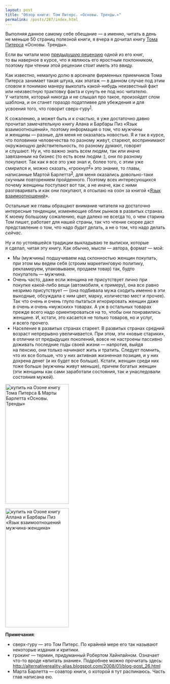 ```yaml
---
layout: post
title: "Обзор книги: Том Питерс. «Основы. Тренды.»"
permalink: /posts/287/index.html
---
```

Выполняя данное самому себе обещание&nbsp;&#8212; а&nbsp;именно, читать в&nbsp;день не&nbsp;меньше 50&nbsp;страниц полезной книги, я&nbsp;вчера я&nbsp;дочитал книгу <a href="http://www.tompeters.com/">Тома Питерса</a> &laquo;Основы. Тренды&raquo;.

Если вы читали мою <a href="http://ulizko.com/posts/221/index.html">предыдущую рецензию</a> одной из его книг, то вы наверное в курсе, что я являюсь его яростным поклонником, поэтому при чтении этой рецензии стоит иметь это ввиду.

Как известно, немалую долю в&nbsp;арсенале фирменных приемчиков Тома Питерса занимает такая штука, как эпатаж&nbsp;&#8212; в&nbsp;данном случае под этим словом я&nbsp;понимаю манеру выкопать какой-нибудь неизвестный факт или неизвестную трактовку факта и&nbsp;сунуть ее&nbsp;под нос читателю. У&nbsp;читателя, который никогда и&nbsp;не&nbsp;слышал про такое, произойдет слом шаблона, и&nbsp;он&nbsp;станет гораздо податливее для убеждения и&nbsp;для усвоения того, что говорит сверх-гуру<sup><a href="#footnotes_super_guru">1</a></sup>.

К&nbsp;сожалению, а&nbsp;может быть и&nbsp;к&nbsp;счастью, я&nbsp;уже достаточно давно прочитал замечательную книгу Алана и&nbsp;Барбары Пиз &laquo;Язык взаимоотношений&raquo;, поэтому информация о&nbsp;том, что мужчины и&nbsp;женщины&nbsp;&#8212; разные, для меня не&nbsp;оказалась новостью. Я&nbsp;и&nbsp;так в&nbsp;курсе, что половинки человечества по&nbsp;разному живут, стареют, воспринимают окружающую действительность, по&nbsp;разному думают, говорят и&nbsp;слушают. Ну&nbsp;и,&nbsp;что важно знать всем людям, так или иначе завязанным на&nbsp;бизнес (то&nbsp;есть всем людям :), они по&nbsp;разному покупают. Так как я&nbsp;все это уже знал и,&nbsp;более того, с&nbsp;этим уже смирился и,&nbsp;можно сказать, &laquo;грокнул<sup><a href="#footnotes_grokh">2</a></sup>&raquo; это знание, то&nbsp;главы, написанные Мартой Барлетта<sup><a href="#footnotes_marta_barletta">3</a></sup>, для меня оказались довольно-таки скучным повторением пройденного. Поэтому всех интересующихся почему женщины поступают вот так, а&nbsp;не&nbsp;иначе, как с&nbsp;ними разговаривать и&nbsp;как они покупают, я&nbsp;отсылаю на&nbsp;озон за&nbsp;книгой &laquo;<a href="http://www.ozon.ru/context/detail/id/126499/?partner=aulizko">Язык взаимоотношений</a>&raquo;.

Остальные&nbsp;же главы обращают внимание читателя на&nbsp;достаточно интересные тенденции, изменяющие облик рынков в&nbsp;развитых странах. К&nbsp;моему большому сожалению, еще далеко не&nbsp;всегда то,&nbsp;о&nbsp;чем старина Том пишет, работает для нашей страны, так что чтение скорее даст представление о&nbsp;том, что надо <em>будет</em> делать, а&nbsp;не&nbsp;о&nbsp;том, что надо делать <em>сейчас</em>.

Ну&nbsp;и&nbsp;по&nbsp;устоявшейся традиции выкладываю те&nbsp;выписки, которые я&nbsp;сделал, читая эту книгу. Как обычно, мысли&nbsp;&#8212; автора, формат&nbsp;&#8212; мой:
<ul>
<li>Мы (мужчины) подшучиваем над склонностью женщин покупать, при этом мы&nbsp;ведем себя (строим маркетинговую политику, рекламируем, упаковываем, продаем товар) так, будто покупатель&nbsp;&#8212; мужчина.</li>
<li>Очень часто, даже если женщина не&nbsp;присутствует лично при покупке какой-либо вещи (автомобиля, к&nbsp;примеру), она все равно незримо присутствует&nbsp;&#8212; (она подбивала мужа сходить именно в&nbsp;эти выходные, обсуждала с&nbsp;ним цвет, марку, количество мест и&nbsp;прочее). Так что очень и&nbsp;очень глупо пытаться игнорировать женщин даже в&nbsp;очень и&nbsp;очень &laquo;мужских&raquo; товарах. А&nbsp;уж&nbsp;в&nbsp;остальных товарах прежде всего надо ориентироваться на&nbsp;то,&nbsp;чтобы они понравились женщине. И,&nbsp;кстати, это касается не&nbsp;только товаров, но&nbsp;и&nbsp;услуг, и&nbsp;всего прочего.</li>
<li>Население в&nbsp;развитых странах стареет. В&nbsp;развитых странах средний возраст непрерывно увеличивается. При этом, эти &laquo;новые старики&raquo;, в&nbsp;отличии от&nbsp;предыдущих поколений, вовсе не&nbsp;настроены пассивно доживать последние годы своей жизни&nbsp;&#8212; напротив, выйдя на&nbsp;пенсию, они только начинают жить и&nbsp;тратить. Следует помнить, что их&nbsp;все больше, что у&nbsp;них активная жизненная позиция, и&nbsp;у&nbsp;них дохрена денег (и&nbsp;их&nbsp;будет все больше). Кстати, женщин среди них тоже больше (мужчины живут меньше), причем богатых женщин (эти женщины как сами заработали состояния, так и&nbsp;унаследовали состояния мужей).</li>
</ul>

<a href="http://www.ozon.ru/context/detail/id/2752879/?partner=aulizko"><img title="книга Тома Питерса &amp; Марты Барлетта «Основы. Тренды»" src="http://www.ozon.ru/multimedia/books_covers/1000369660.jpg" alt="купить на Озоне книгу Тома Питерса &amp; Марты Барлетта «Основы. Тренды»" width="200" height="376" /></a>

<a href="http://www.ozon.ru/context/detail/id/126499/?partner=aulizko"><img title="книга Аллана и Барбары Пиз «Язык взаимоотношений мужчина-женщина»" src="http://www.ozon.ru/multimedia/books_covers/sd148_05_09_01.jpg" alt="купить на Озоне книгу Аллана и Барбары Пиз «Язык взаимоотношений мужчина-женщина»" width="200" height="374" /></a>


**Примечания**:
<ul class="footnotes">
<li id="footnotes_super_guru">сверх-гуру&nbsp;&#8212; это Том Питерс. По&nbsp;крайней мере его так называют некоторые издания и&nbsp;критики.</li>
<li id="footnotes_grokh">грокинг&nbsp;&#8212; термин, придуманный Робертом Хайнлайном. Означает что-то вроде &laquo;впитать знание&raquo;. Подробнее можно прочитать здесь: <a href="http://alternativereality-alias.blogspot.com/2008/01/blog-post_26.html">http://alternativereality-alias.blogspot.com/2008/01/blog-post_26.html</a></li>
<li id="footnotes_marta_barletta">Марта Барлетта&nbsp;&#8212; соавтор книги, о&nbsp;которой я&nbsp;тут распинаюсь. Часть глав написана ею.</li>
</ul>